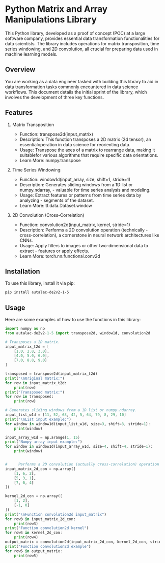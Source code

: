 # Python Matrix and Array Manipulations Library

This Python library, developed as a proof of concept (POC) at a large software company, provides essential data transformation functionalities for data scientists. The library includes operations for matrix transposition, time series windowing, and 2D convolution, all crucial for preparing data used in machine learning models.
## Overview

You are working as a data engineer tasked with building this library to aid in data transformation tasks commonly encountered in data science workflows. This document details the initial sprint of the library, which involves the development of three key functions.
## Features
1. Matrix Transposition
    - Function: transpose2d(input_matrix)
    - Description: This function transposes a 2D matrix (2d tensor), an essentialoperation in data science for reorienting data.
    - Usage: Transpose the axes of a matrix to rearrange data, making it suitablefor various algorithms that require specific data orientations.
    - Learn More: numpy.transpose

2. Time Series Windowing
    - Function: window1d(input_array, size, shift=1, stride=1)
    - Description: Generates sliding windows from a 1D list or numpy.ndarray, - valuable for time series analysis and modeling.
    - Usage: Extract features or patterns from time series data by analyzing - segments of the dataset.
    - Learn More: tf.data.Dataset.window

3. 2D Convolution (Cross-Correlation)
    - Function: convolution2d(input_matrix, kernel, stride=1)
    - Description: Performs a 2D convolution operation (technically - cross-correlation), a cornerstone in neural network architectures like CNNs.
    - Usage: Apply filters to images or other two-dimensional data to extract - features or apply effects.
    - Learn More: torch.nn.functional.conv2d

## Installation

To use this library, install it via pip:

```bash
pip install autalac-de2v2-1-5
```
## Usage

Here are some examples of how to use the functions in this library:

```python
import numpy as np
from autalac-de2v2-1-5 import transpose2d, window1d, convolution2d

# Transposes a 2D matrix.
input_matrix_t2d = [
    [1.0, 2.0, 3.0],
    [4.0, 5.0, 6.0],
    [7.0, 8.0, 9.0]
]

transposed = transpose2d(input_matrix_t2d)
print("\nOriginal matrix:")
for row in input_matrix_t2d:
    print(row)
print("Transposed matrix:")
for row in transposed:
    print(row)

# Generates sliding windows from a 1D list or numpy.ndarray.
input_list_w1d = [11, 52, 63, 42, 5, 64, 79, 8, 29, 10]
print("\nList input example:")
for window in window1d(input_list_w1d, size=3, shift=3, stride=1):
    print(window)

input_array_w1d = np.arange(1, 15)
print("Numpy array input example:")
for window in window1d(input_array_w1d, size=4, shift=4, stride=1):
    print(window)


#     Performs a 2D convolution (actually cross-correlation) operation on a 2D input matrix with a given kernel.
input_matrix_2d_con = np.array([
    [1, 6, 2],
    [5, 3, 1],
    [7, 0, 4]
])

kernel_2d_con = np.array([
    [1, 2],
    [-1, 0]
])
print("\nFunction convolution2d input_matrix")
for row3 in input_matrix_2d_con:
    print(row3)
print("Function convolution2d kernel")
for row4 in kernel_2d_con:
    print(row4)
output_matrix = convolution2d(input_matrix_2d_con, kernel_2d_con, stride=1)
print("Function convolution2d example")
for row5 in output_matrix:
    print(row5)
```